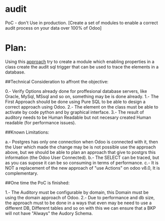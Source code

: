 audit
=====

PoC - don't Use in production. [Create a set of modules to enable a correct audit process on your data over 100% of Odoo]

Plan:
=====

Using this [approach](https://wiki.postgresql.org/wiki/Audit_trigger) try to create a module which enabling properties in a class create the audit sql trigger that can be used to trace the elements in a database.

##Technical Consideration to affront the objective:

0.- Verify Options already done for proffesional database servers, like Oracle, MySql, MSsql and so on, something may be is done already.
1.- The First Approach should be done using Pure SQL to be able to design a correct approach using Odoo.
2.- The element on the class must be able to activate by code python and by graphical interface.
3.- The result of auditory needs to be Human Readable but not necesary created Human readable (for performance issues).

##Known Limitations:

a.- Postgres has only one connection when Odoo is connected with it, then the User which made the change may be is not possible use the approach above, but we should be able to plan an approach that give to postgrs this information (the Odoo User Connected).
b.- The SELECT can be traced, but as you cas supose it can be so consuming in terms of performance.
c.- It is NOT a replacement of the new approach of "use Actions" on odoo v8.0, It is complementary.

##One time the PoC is finished:

1.- The Auditory must be configurable by domain, this Domain must be using the domain approach of Odoo.
2.- Due to performance and db size, the approach must to be done in a ways that even may be need to use a different DB, Different tables and so on with this we can ensure that a BKP will not have "Always" the Audory Schema.
